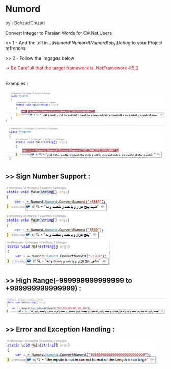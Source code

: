 # Numord
<p style="color:rgb(63,63,63)">by : BehzadChizari</p>
Convert Integer to Persian Words for C#.Net Users 
<p>>> 1 - Add the .dll in <i>..\Numord\Numord\Numord\obj\Debug</i> to your Project refrences</p>
<p>>> 2 - Follow the imgages below								  </p>
<p style="color:rgb(197,16,20)"> -> Be Carefull that the target framework is .NetFramework 4.5.2</p>
<br>Examples :<br><br>
<img src="Sample/ex1.png">
<img src="Sample/ex2.png">

<h2> >> Sign Number Support :</h2>
<img src="Sample/ex6.png">
<img src="Sample/ex8.png">
<img src="Sample/ex7.png">

<h2> >> High Range(-999999999999999 to +999999999999999) :</h2>
<img src="Sample/ex3.png">

<h2> >> Error and Exception Handling :</h2>
<img src="Sample/ex4.png">

